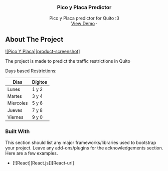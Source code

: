 <br />
<div align="center">
  <a href="https://main--sprightly-cannoli-6efb02.netlify.app/>
    <img src="docs/assets/pick.png" alt="Pico Y Placa Logo" width="80" height="80">
  </a>

  <h3 align="center">Pico y Placa Predictor</h3>

  <p align="center">
    Pico y Placa predictor for Quito :3
    <br />
    <a href="https://main--sprightly-cannoli-6efb02.netlify.app/">View Demo</a>
    ·
  </p>
</div>

## About The Project

[![Pico Y Placa][product-screenshot]](docs/assets/empty-app.png)

The project is made to predict the traffic restrictions in Quito

Days based Restrictions:

| Dias      | Dígitos |
| --------- | ------- |
| Lunes     | 1 y 2   |
| Martes    | 3 y 4   |
| Miercoles | 5 y 6   |
| Jueves    | 7 y 8   |
| Viernes   | 9 y 0   |

### Built With

This section should list any major frameworks/libraries used to bootstrap your project. Leave any add-ons/plugins for the acknowledgements section. Here are a few examples.

- [![React][React.js]][React-url]
